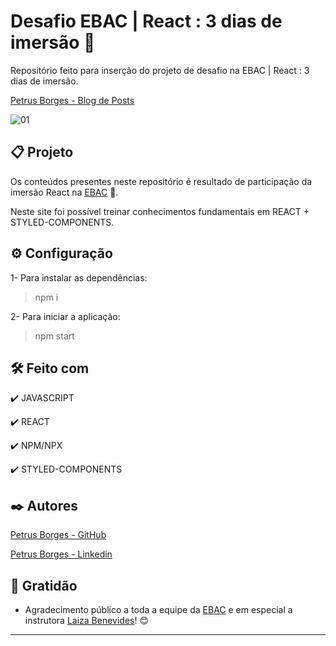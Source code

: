 # Desafio EBAC | React : 3 dias de imersão 🤘

Repositório feito para inserção do projeto de desafio na EBAC | React : 3 dias de imersão.

[Petrus Borges - Blog de Posts](https://blog-posts-staart.vercel.app)

![01](https://user-images.githubusercontent.com/105453766/183299285-c78b23d7-6e6e-4d2f-9baa-6851ad35f9e2.jpg)

## 📋 Projeto

Os conteúdos presentes neste repositório é resultado de participação da imersão React na [EBAC](https://ebaconline.com.br/?utm_source=google&utm_medium=cpc&utm_campaign=course_0_all_google_search_all_brand_general&utm_content=c_11725014130%7Cadg_113925699836%7Cad_482740774273%7Cph_kwd-42555911%7Ckey_ebac%7Cdev_c%7Cpst_%7Crgnid_1001539%7Cplacement_&gclid=CjwKCAjw0dKXBhBPEiwA2bmObSb_COlWWbGddE1cN6V6n-QNXF3Jk3QmEgcAzAnJmVw1APAX2V7NrRoCJ90QAvD_BwE) 🤘.

Neste site foi possível treinar conhecimentos fundamentais em REACT + STYLED-COMPONENTS.

## ⚙ Configuração

1- Para instalar as dependências:

> npm i

2- Para iniciar a aplicação:

> npm start

## 🛠️ Feito com

✔️ JAVASCRIPT

✔️ REACT

✔️ NPM/NPX

✔️ STYLED-COMPONENTS

## ✒️ Autores

[Petrus Borges - GitHub](https://github.com/PetrusBorges)

[Petrus Borges - Linkedin](https://www.linkedin.com/in/petrusborgesmachado/)

## 🎁 Gratidão

- Agradecimento público a toda a equipe da [EBAC](https://ebaconline.com.br/?utm_source=google&utm_medium=cpc&utm_campaign=course_0_all_google_search_all_brand_general&utm_content=c_11725014130%7Cadg_113925699836%7Cad_482740774273%7Cph_kwd-42555911%7Ckey_ebac%7Cdev_c%7Cpst_%7Crgnid_1001539%7Cplacement_&gclid=CjwKCAjw0dKXBhBPEiwA2bmObSb_COlWWbGddE1cN6V6n-QNXF3Jk3QmEgcAzAnJmVw1APAX2V7NrRoCJ90QAvD_BwE) e em especial a instrutora [Laiza Benevides](https://www.linkedin.com/in/laiza-benevides-1957a11b2/?originalSubdomain=br)! 😊

---
